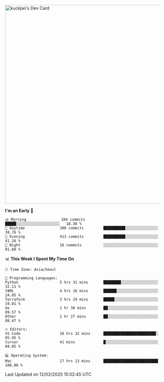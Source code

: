 <a href="https://app.daily.dev/kuckhwancho"><img src="https://api.daily.dev/devcards/v2/efef39c8028947428b3c0b486b9cd9b6.png?r=iz2&type=wide" width="652" alt="kuckjwi's Dev Card"/></a>

<!--START_SECTION:waka-->
**I'm an Early 🐤** 

```text
🌞 Morning                184 commits         █████░░░░░░░░░░░░░░░░░░░░   18.38 % 
🌆 Daytime                388 commits         ██████████░░░░░░░░░░░░░░░   38.76 % 
🌃 Evening                413 commits         ██████████░░░░░░░░░░░░░░░   41.26 % 
🌙 Night                  16 commits          ░░░░░░░░░░░░░░░░░░░░░░░░░   01.60 % 
```


📊 **This Week I Spent My Time On** 

```text
🕑︎ Time Zone: Asia/Seoul

💬 Programming Languages: 
Python                   5 hrs 31 mins       ████████░░░░░░░░░░░░░░░░░   32.11 % 
YAML                     4 hrs 16 mins       ██████░░░░░░░░░░░░░░░░░░░   24.85 % 
Terraform                3 hrs 24 mins       █████░░░░░░░░░░░░░░░░░░░░   19.81 % 
Go                       1 hr 38 mins        ██░░░░░░░░░░░░░░░░░░░░░░░   09.57 % 
Other                    1 hr 27 mins        ██░░░░░░░░░░░░░░░░░░░░░░░   08.47 % 

🔥 Editors: 
VS Code                  16 hrs 32 mins      ████████████████████████░   95.95 % 
Cursor                   41 mins             █░░░░░░░░░░░░░░░░░░░░░░░░   04.05 % 

💻 Operating System: 
Mac                      17 hrs 13 mins      █████████████████████████   100.00 % 
```


 Last Updated on 12/02/2025 15:02:45 UTC
<!--END_SECTION:waka-->
